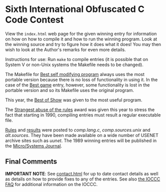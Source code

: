 # Sixth International Obfuscated C Code Contest

View the `index.html` web page for the given winning entry for information on how
on how to compile it and how to run the winning program.
Look at the winning source and try to figure how it does what it does!
You may then wish to look at the Author's remarks for even more details.

Instructions for use: Run `make` to compile entries (it is possible that on
System V or non-Unix systems the Makefile needs to be changed).

The Makefile for [Best self modifying program](fubar/index.html) always uses
the most portable version because there is no loss of functionality in
using it.  In the case of the [Best game](tromp/index.html) entry, however, some
functionality is lost in the portable version and so its Makefile uses
the original program.

This year, the [Best of Show](jar.2/index.html) was given to the most useful program.

The [Strangest abuse of the rules](jar.1/index.html) award was given this year
to stress the fact that starting in 1990, compiling entries must result a
regular executable file.

[Rules](rules.txt) and [results](../years.html#1989) were posted to
_comp.lang.c_, _comp.sources.unix_ and
_alt.sources_.  They have been made available on a wide number of USENET
archive sites such as _uunet_.  The 1989 winning entries will be published in the
[Micro/Systems
Journal](https://www.vintage-computer.com/publications.php?microsystemsjournal).


## Final Comments

**IMPORTANT NOTE**: See [contact.html](../contact.html) for up to date contact details
as well as details on how to provide fixes to any of the entries.
See also [the IOCCC FAQ](../faq.html) for additional information on the IOCCC.


<!--

    Copyright © 1984-2024 by Landon Curt Noll. All Rights Reserved.

    You are free to share and adapt this file under the terms of this license:

        Creative Commons Attribution-ShareAlike 4.0 International (CC BY-SA 4.0)

    For more information, see:

        https://creativecommons.org/licenses/by-sa/4.0/

-->
